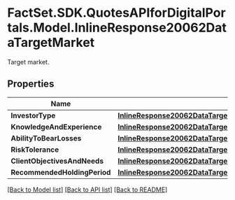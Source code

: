 # FactSet.SDK.QuotesAPIforDigitalPortals.Model.InlineResponse20062DataTargetMarket
Target market.

## Properties

Name | Type | Description | Notes
------------ | ------------- | ------------- | -------------
**InvestorType** | [**InlineResponse20062DataTargetMarketInvestorType**](InlineResponse20062DataTargetMarketInvestorType.md) |  | [optional] 
**KnowledgeAndExperience** | [**InlineResponse20062DataTargetMarketKnowledgeAndExperience**](InlineResponse20062DataTargetMarketKnowledgeAndExperience.md) |  | [optional] 
**AbilityToBearLosses** | [**InlineResponse20062DataTargetMarketAbilityToBearLosses**](InlineResponse20062DataTargetMarketAbilityToBearLosses.md) |  | [optional] 
**RiskTolerance** | [**InlineResponse20062DataTargetMarketRiskTolerance**](InlineResponse20062DataTargetMarketRiskTolerance.md) |  | [optional] 
**ClientObjectivesAndNeeds** | [**InlineResponse20062DataTargetMarketClientObjectivesAndNeeds**](InlineResponse20062DataTargetMarketClientObjectivesAndNeeds.md) |  | [optional] 
**RecommendedHoldingPeriod** | [**InlineResponse20062DataTargetMarketRecommendedHoldingPeriod**](InlineResponse20062DataTargetMarketRecommendedHoldingPeriod.md) |  | [optional] 

[[Back to Model list]](../README.md#documentation-for-models) [[Back to API list]](../README.md#documentation-for-api-endpoints) [[Back to README]](../README.md)

